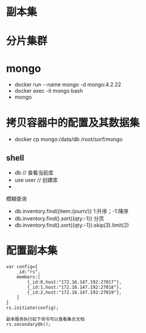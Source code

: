 # 副本集
# 分片集群
# mongo
- docker run --name mongo -d mongo:4.2.22
- docker exec -it mongo bash
- mongo
<!-- - 数据集
- /data/db
- /etc/mongo
- /etc/mongo/mongod.conf -->
# 拷贝容器中的配置及其数据集
- docker cp mongo:/data/db /root/sorf/mongo

## shell
- db     // 查看当前库
- use user    // 创建库
- 
模糊查询
- db.inventory.find({item:/journ/})
1:升序；-1:降序
- db.inventory.find().sort({qty:-1})
分页
- db.inventory.find().sort({qty:-1}).skip(3).limit(2)

# 配置副本集
```mongo
var config={
    _id:"rs",
    members:[
        {_id:0,host:"172.16.147.192:27017"},
        {_id:1,host:"172.16.147.192:27018"},
        {_id:2,host:"172.16.147.192:27019"},
    ]
}
rs.initiate(config);

副本服务执行如下命令可以查看集合文档
rs.secondaryOk();
```

